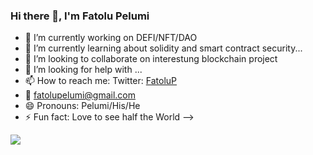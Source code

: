 ### Hi there 👋, I'm Fatolu Pelumi

- 🔭 I’m currently working on DEFI/NFT/DAO
- 🌱 I’m currently learning about solidity and smart contract security...
- 👯 I’m looking to collaborate on interestung blockchain project
- 🤔 I’m looking for help with ...
- 📫 How to reach me: Twitter: [FatoluP](https://twitter.com/FPelumi)
- 📩 fatolupelumi@gmail.com
- 😄 Pronouns: Pelumi/His/He
- ⚡ Fun fact: Love to see half the World
-->
<img src="https://github-readme-stats.vercel.app/api?username=Pelumi527&&show_icons=true&title_color=ffffff&icon_color=bb2acf&text_color=daf7dc&bg_color=151515">


